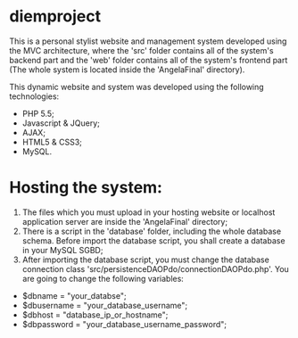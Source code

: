 # diemproject

This is a personal stylist website and management system developed using the MVC architecture, where the 'src' folder contains all of the system's backend part and the 'web' folder contains all of the system's frontend part (The whole system is located inside the 'AngelaFinal' directory).

This dynamic website and system was developed using the following technologies:
- PHP 5.5;
- Javascript & JQuery;
- AJAX;
- HTML5 & CSS3;
- MySQL.


# Hosting the system:

1. The files which you must upload in your hosting website or localhost application server are inside the 'AngelaFinal' directory;
2. There is a script in the 'database' folder, including the whole database schema. Before import the database script, you shall create a database in your MySQL SGBD;
3. After importing the database script, you must change the database connection class 'src/persistenceDAOPdo/connectionDAOPdo.php'. You are going to change the following variables:

- $dbname = "your_databse";
- $dbusername = "your_database_username";
- $dbhost = "database_ip_or_hostname";
- $dbpassword = "your_database_username_password";
